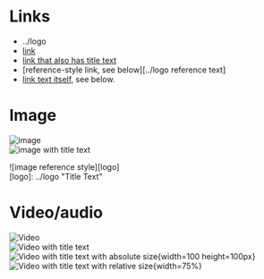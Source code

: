 # Links
- ../logo
- [link](../logo)
- [link that also has title text](../logo "This link takes you to somewhere!")
- [reference-style link, see below][../logo reference text]
- [link text itself][], see below.

[arbitrary case-insensitive reference text]: ../logo  
[1]: ../logo
[link text itself]: ../logo

# Image

![image](../logo)  
![image with title text](../logo "Title Text")  

![image reference style][logo]  
[logo]: ../logo "Title Text"

# Video/audio

![Video](../logo)  
![Video with title text](../logo)  
![Video with title text with absolute size](../logo "Title Text"){width=100 height=100px}  
![Video with title text with relative size](../logo "Title Text"){width=75%}

